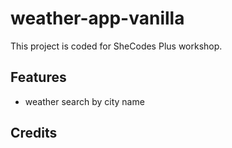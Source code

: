 # weather-app-vanilla
This project is coded for SheCodes Plus workshop.


## Features
* weather search by city name


## Credits


